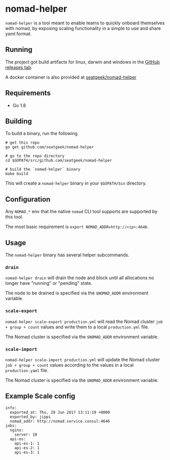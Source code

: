 # nomad-helper

`nomad-helper` is a tool meant to enable teams to quickly onboard themselves with nomad, by exposing scaling functionality in a simple to use and share yaml format.

## Running

The project got build artifacts for linux, darwin and windows in the [GitHub releases tab](https://github.com/seatgeek/nomad-helper/releases).

A docker container is also provided at [seatgeek/nomad-helper](https://hub.docker.com/r/seatgeek/nomad-helper/tags/)

## Requirements

- Go 1.8

## Building

To build a binary, run the following

```shell
# get this repo
go get github.com/seatgeek/nomad-helper

# go to the repo directory
cd $GOPATH/src/github.com/seatgeek/nomad-helper

# build the `nomad-helper` binary
make build
```

This will create a `nomad-helper` binary in your `$GOPATH/bin` directory.

## Configuration

Any `NOMAD_*` env that the native `nomad` CLI tool supports are supported by this tool.

The most basic requirement is `export NOMAD_ADDR=http://<ip>:4646`.

## Usage

The `nomad-helper` binary has several helper subcommands.

### `drain`

`nomad-helper drain` will drain the node and block until all allocations no longer have "running" or "pending" state.

The node to be drained is specified via the `$NOMAD_ADDR` environment variable.

### `scale-export`

`nomad-helper scale-export production.yml` will read the Nomad cluster `job  + group + count` values and write them to a local `production.yml` file.

The Nomad cluster is specified via the `$NOMAD_ADDR` environment variable.

### `scale-import`

`nomad-helper scale-import production.yml` will update the Nomad cluster `job + group + count` values according to the values in a local `production.yaml` file.

The Nomad cluster is specified via the `$NOMAD_ADDR` environment variable.

## Example Scale config

```
info:
  exported_at: Thu, 29 Jun 2017 13:11:19 +0000
  exported_by: jippi
  nomad_addr: http://nomad.service.consul:4646
jobs:
  nginx:
    server: 10
  api-es:
    api-es-1: 1
    api-es-2: 1
    api-es-3: 1
```
